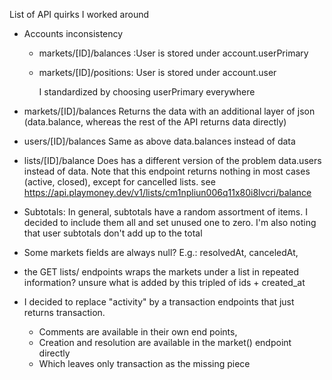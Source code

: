 List of API quirks I worked around

* Accounts inconsistency

  * markets/[ID]/balances :User is stored under account.userPrimary
  * markets/[ID]/positions: User is stored under account.user

    I standardized by choosing userPrimary everywhere
* markets/[ID]/balances
  Returns the data with an additional layer of json
  (data.balance, whereas the rest of the API returns data directly)

* users/[ID]/balances
  Same as above
  data.balances instead of data

* lists/[ID]/balance
  Does has a different version of the problem
  data.users instead of data.
  Note that this endpoint returns nothing in most cases (active, closed), except for cancelled lists.
  see https://api.playmoney.dev/v1/lists/cm1npliun006q11x80i8lvcri/balance

* Subtotals:
  In general, subtotals have a random assortment of items. I decided to include them all
  and set unused one to zero.
  I'm also noting that user subtotals don't add up to the total

* Some markets fields are always null?
  E.g.: resolvedAt, canceledAt,

* the GET lists/ endpoints wraps the markets under a list in repeated information?
  unsure what is added by this tripled of ids + created_at

* I decided to replace "activity" by a transaction endpoints that just returns transaction.
  * Comments are available in their own end points,
  * Creation and resolution are available in the market() endpoint directly
  * Which leaves only transaction as the missing piece